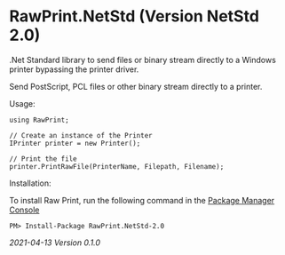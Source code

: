 RawPrint.NetStd (Version NetStd 2.0)
===============

.Net Standard library to send files or binary stream directly to a Windows printer bypassing the printer driver.

Send PostScript, PCL files or other binary stream directly to a printer.

Usage:

    using RawPrint;

    // Create an instance of the Printer
    IPrinter printer = new Printer();

    // Print the file
    printer.PrintRawFile(PrinterName, Filepath, Filename);

Installation:

To install Raw Print, run the following command in the [Package Manager Console](http://docs.nuget.org/docs/start-here/using-the-package-manager-console)

	PM> Install-Package RawPrint.NetStd-2.0

*2021-04-13 Version 0.1.0*


